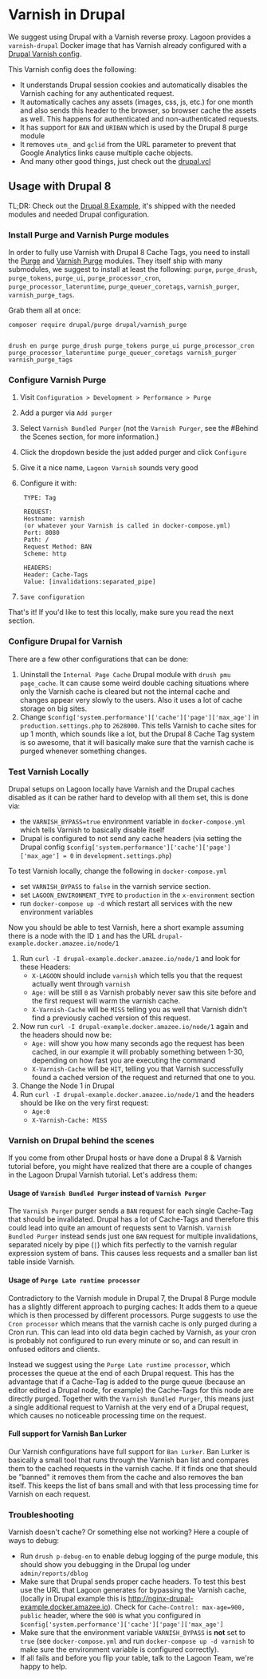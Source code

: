 # Varnish in Drupal

We suggest using Drupal with a Varnish reverse proxy. Lagoon provides a `varnish-drupal` Docker image that has Varnish already configured with a [Drupal Varnish config](https://github.com/amazeeio/lagoon/blob/master/images/varnish-drupal/drupal.vcl).

This Varnish config does the following:

- It understands Drupal session cookies and automatically disables the Varnish caching for any authenticated request.
- It automatically caches any assets (images, css, js, etc.) for one month and also sends this header to the browser, so browser cache the assets as well. This happens for authenticated and non-authenticated requests.
- It has support for `BAN` and `URIBAN` which is used by the Drupal 8 purge module
- It removes `utm_` and `gclid` from the URL parameter to prevent that Google Analytics links cause multiple cache objects.
- And many other good things, just check out the [drupal.vcl](https://github.com/amazeeio/lagoon/blob/master/images/varnish-drupal/drupal.vcl)

## Usage with Drupal 8

TL;DR: Check out the [Drupal 8 Example](https://github.com/amazeeio/drupal-example), it's shipped with the needed modules and needed Drupal configuration.

### Install Purge and Varnish Purge modules

In order to fully use Varnish with Drupal 8 Cache Tags, you need to install the [Purge](https://www.drupal.org/project/purge) and [Varnish Purge](https://www.drupal.org/project/varnish_purge) modules. They itself ship with many submodules, we suggest to install at least the following: `purge`, `purge_drush`, `purge_tokens`, `purge_ui`, `purge_processor_cron`, `purge_processor_lateruntime`, `purge_queuer_coretags`, `varnish_purger`, `varnish_purge_tags`.

Grab them all at once:

    composer require drupal/purge drupal/varnish_purge


    drush en purge purge_drush purge_tokens purge_ui purge_processor_cron purge_processor_lateruntime purge_queuer_coretags varnish_purger varnish_purge_tags

### Configure Varnish Purge

1. Visit `Configuration > Development > Performance > Purge`
2. Add a purger via `Add purger`
3. Select `Varnish Bundled Purger` (not the `Varnish Purger`, see the #Behind the Scenes section, for more information.)
4. Click the dropdown beside the just added purger and click `Configure`
5. Give it a nice name, `Lagoon Varnish` sounds very good
6. Configure it with:

        TYPE: Tag

        REQUEST:
        Hostname: varnish
        (or whatever your Varnish is called in docker-compose.yml)
        Port: 8080
        Path: /
        Request Method: BAN
        Scheme: http

        HEADERS:
        Header: Cache-Tags
        Value: [invalidations:separated_pipe]

7. `Save configuration`

That's it! If you'd like to test this locally, make sure you read the next section.

### Configure Drupal for Varnish

There are a few other configurations that can be done:

1. Uninstall the `Internal Page Cache` Drupal module with `drush pmu page_cache`. It can cause some weird double caching situations where only the Varnish cache is cleared but not the internal cache and changes appear very slowly to the users. Also it uses a lot of cache storage on big sites.
2. Change `$config['system.performance']['cache']['page']['max_age']` in `production.settings.php` to `2628000`. This tells Varnish to cache sites for up 1 month, which sounds like a lot, but the Drupal 8 Cache Tag system is so awesome, that it will basically make sure that the varnish cache is purged whenever something changes.

### Test Varnish Locally

Drupal setups on Lagoon locally have Varnish and the Drupal caches disabled as it can be rather hard to develop with all them set, this is done via:

- the `VARNISH_BYPASS=true` environment variable in `docker-compose.yml` which tells Varnish to basically disable itself
- Drupal is configured to not send any cache headers (via setting the Drupal config `$config['system.performance']['cache']['page']['max_age'] = 0` in `development.settings.php`)

To test Varnish locally, change the following in `docker-compose.yml`

- set `VARNISH_BYPASS` to `false` in the varnish service section.
- set `LAGOON_ENVIRONMENT_TYPE` to `production` in the `x-environment` section
- run `docker-compose up -d` which restart all services with the new environment variables

Now you should be able to test Varnish, here a short example assuming there is a node with the ID `1` and has the URL `drupal-example.docker.amazee.io/node/1`

1. Run `curl -I drupal-example.docker.amazee.io/node/1` and look for these Headers:
    - `X-LAGOON` should include `varnish` which tells you that the request actually went through `varnish`
    - `Age:` will be still `0` as Varnish probably never saw this site before and the first request will warm the varnish cache.
    - `X-Varnish-Cache` will be `MISS` telling you as well that Varnish didn't find a previously cached version of this request.
2. Now run `curl -I drupal-example.docker.amazee.io/node/1` again and the headers should now be:
    - `Age:` will show you how many seconds ago the request has been cached, in our example it will probably something between 1-30, depending on how fast you are executing the command
    - `X-Varnish-Cache` will be `HIT`, telling you that Varnish successfully found a cached version of the request and returned that one to you.
3. Change the Node 1 in Drupal
4. Run `curl -I drupal-example.docker.amazee.io/node/1` and the headers should be like on the very first request:
    - `Age:0`
    - `X-Varnish-Cache: MISS`

### Varnish on Drupal behind the scenes

If you come from other Drupal hosts or have done a Drupal 8 & Varnish tutorial before, you might have realized that there are a couple of changes in the Lagoon Drupal Varnish tutorial. Let's address them:

#### Usage of `Varnish Bundled Purger` instead of `Varnish Purger`

The `Varnish Purger` purger sends a `BAN` request for each single Cache-Tag that should be invalidated. Drupal has a lot of Cache-Tags and therefore this could lead into quite an amount of requests sent to Varnish. `Varnish Bundled Purger` instead sends just one `BAN` request for multiple invalidations, separated nicely by pipe (`|`) which fits perfectly to the varnish regular expression system of bans. This causes less requests and a smaller ban list table inside Varnish.

#### Usage of `Purge Late runtime processor`

Contradictory to the Varnish module in Drupal 7, the Drupal 8 Purge module has a slightly different approach to purging caches: It adds them to a queue which is then processed by different processors. Purge suggests to use the `Cron processor` which means that the varnish cache is only purged during a Cron run. This can lead into old data begin cached by Varnish, as your cron is probably not configured to run every minute or so, and can result in onfused editors and clients.

Instead we suggest using the `Purge Late runtime processor`, which  processes the queue at the end of each Drupal request. This has the advantage that if a Cache-Tag is added to the purge queue (because an editor edited a Drupal node, for example) the Cache-Tags for this node are directly purged. Together with the `Varnish Bundled Purger`, this means just a single additional request to Varnish at the very end of a Drupal request, which causes no noticeable processing time on the request.

#### Full support for Varnish Ban Lurker

Our Varnish configurations have full support for `Ban Lurker`. Ban Lurker is basically a small tool that runs through the Varnish ban list and compares them to the cached requests in the varnish cache. If it finds one that should be "banned" it removes them from the cache and also removes the ban itself. This keeps the list of bans small and with that less processing time for Varnish on each request.

### Troubleshooting

Varnish doesn't cache? Or something else not working? Here a couple of ways to debug:

- Run `drush p-debug-en` to enable debug logging of the purge module, this should show you debugging in the Drupal log under `admin/reports/dblog`
- Make sure that Drupal sends proper cache headers. To test this best use the URL that Lagoon generates for bypassing the Varnish cache, (locally in Drupal example this is http://nginx-drupal-example.docker.amazee.io). Check for `Cache-Control: max-age=900, public` header, where the `900` is what you configured in `$config['system.performance']['cache']['page']['max_age']`
- Make sure that the environment variable `VARNISH_BYPASS` is **not** set to `true` (see `docker-compose.yml` and run `docker-compose up -d varnish` to make sure the environment variable is configured correctly).
- If all fails and before you flip your table, talk to the Lagoon Team, we're happy to help.
